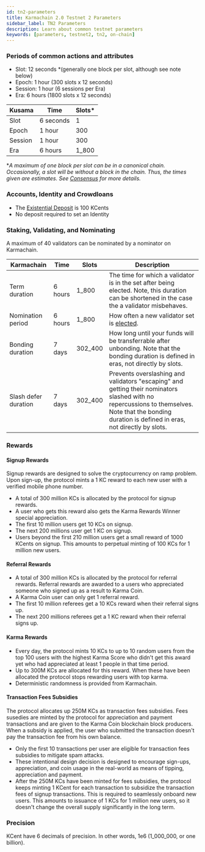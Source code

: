 ```yaml
---
id: tn2-parameters
title: Karmachain 2.0 Testnet 2 Parameters
sidebar_label: TN2 Parameters
description: Learn about common testnet parameters
keywords: [parameters, testnet2, tn2, on-chain]
---
```


### Periods of common actions and attributes

- Slot: 12 seconds \*(generally one block per slot, although see note below)
- Epoch: 1 hour (300 slots x 12 seconds)
- Session: 1 hour (6 sessions per Era)
- Era: 6 hours (1800 slots x 12 seconds)

| Kusama  | Time      | Slots\* |
| ------- | --------- | ------- |
| Slot    | 6 seconds | 1       |
| Epoch   | 1 hour    | 300     |
| Session | 1 hour    | 300     |
| Era     | 6 hours   | 1_800   |

\*_A maximum of one block per slot can be in a canonical chain. Occasionally, a slot will be without
a block in the chain. Thus, the times given are *estimates*. See
[Consensus](https://guide.kusama.network/docs/learn-consensus) for more details._

### Accounts, Identity and Crowdloans

- The [Existential Deposit](https://guide.kusama.network/docs/learn-accounts.md#existential-deposit-and-reaping) is 100 KCents
- No deposit required to set an Identity

### Staking, Validating, and Nominating

A maximum of 40 validators can be nominated by a nominator on Karmachain.

| Karmachain           | Time    | Slots   | Description                                                                                                                                                                                       |
| -------------------- | ------- | ------- | ------------------------------------------------------------------------------------------------------------------------------------------------------------------------------------------------- |
| Term duration        | 6 hours | 1_800   | The time for which a validator is in the set after being elected. Note, this duration can be shortened in the case the a validator misbehaves.                                                    |
| Nomination period    | 6 hours | 1_800   | How often a new validator set is [elected](https://guide.kusama.network/docs/learn-phragmen.md).                                                                                                                          |
| Bonding duration     | 7 days  | 302_400 | How long until your funds will be transferrable after unbonding. Note that the bonding duration is defined in eras, not directly by slots.                                                        |
| Slash defer duration | 7 days  | 302_400 | Prevents overslashing and validators "escaping" and getting their nominators slashed with no repercussions to themselves. Note that the bonding duration is defined in eras, not directly by slots. |

### Rewards

#### Signup Rewards

Signup rewards are designed to solve the cryptocurrency on ramp problem. Upon sign-up, the protocol mints a 1 KC reward to each new user with a verified mobile phone number.

* A total of 300 million KCs is allocated by the protocol for signup rewards.
* A user who gets this reward also gets the Karma Rewards Winner special appreciation.
* The first 10 million users get 10 KCs on signup.
* The next 200 millions user get 1 KC on signup.
* Users beyond the first 210 million users get a small reward of 1000 KCents on signup. This amounts to perpetual minting of 100 KCs for 1 million new users.

#### Referral Rewards

* A total of 300 million KCs is allocated by the protocol for referral rewards. Referral rewards are awarded to a users who appreciated someone who signed up as a result to Karma Coin.
* A Karma Coin user can only get 1 referral reward.
* The first 10 million referees get a 10 KCs reward when their referral signs up.
* The next 200 millions referees get a 1 KC reward when their referral signs up.

#### Karma Rewards

* Every day, the protocol mints 10 KCs to up to 10 random users from the top 100 users with the highest Karma Score who didn't get this award yet who had appreciated at least 1 people in that time period.
* Up to 300M KCs are allocated for this reward. When these have been allocated the protocol stops rewarding users with top karma.
* Deterministic randomness is provided from Karmachain.

#### Transaction Fees Subsidies

The protocol allocates up 250M KCs as transaction fees subsidies. Fees susedies are minted by the protocol for appreciation and payment transactions and are given to the Karma Coin blockchain block producers. When a subsidy is applied, the user who submitted the transaction doesn't pay the transaction fee from his own balance.

* Only the first 10 transactions per user are eligible for transaction fees subsidies to mitigate spam attacks.
* These intentional design decision is designed to encourage sign-ups, appreciation, and coin usage in the real-world as means of tipping, appreciation and payment.
* After the 250M KCs have been minted for fees subsidies, the protocol keeps minting 1 KCent for each transaction to subsidize the transaction fees of signup transactions. This is required to seamlessly onboard new users. This amounts to issuance of 1 KCs for 1 million new users, so it doesn't change the overall supply significantly in the long term.

### Precision

KCent have 6 decimals of precision. In other words, 1e6 (1_000_000, or one billion).
